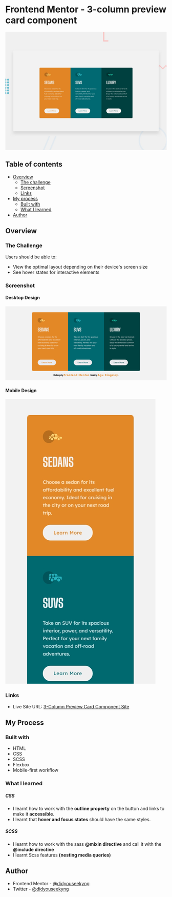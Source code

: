 # Frontend Mentor - 3-column preview card component

![Design preview for the 3-column preview card component coding challenge](./design/desktop-preview.jpg)

## Table of contents

- [Overview](#overview)
  - [The challenge](#the-challenge)
  - [Screenshot](#screenshot)
  - [Links](#links)
- [My process](#my-process)
  - [Built with](#built-with)
  - [What I learned](#what-i-learned)
- [Author](#author)

## Overview

### The Challenge

Users should be able to:

- View the optimal layout depending on their device's screen size
- See hover states for interactive elements

### Screenshot

#### Desktop Design

![Desktop ](./design/desktop__screenshot.png)

#### Mobile Design

![Mobile](./design/Mobile__screenshot.jpg)

### Links

- Live Site URL: [3-Column Preview Card Component Site](https://three-column-card-component-kyng.netlify.app/)

## My Process

### Built with

- HTML
- CSS
- SCSS
- Flexbox
- Mobile-first workflow

### What I learned

##### CSS

- I learnt how to work with the **outline property** on the button and links to make it **accessible**.
- I learnt that **hover and focus states** should have the same styles.

##### SCSS

- I learnt how to work with the sass **@mixin directive** and call it with the **@include directive**
- I learnt Scss features **(nesting media queries)**

## Author

- Frontend Mentor - [@didyouseekyng](https://www.frontendmentor.io/profile/didyouseekyng)
- Twitter - [@didyouseekyng](https://www.twitter.com/didyouseekyng)
